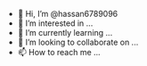 - 👋 Hi, I’m @hassan6789096
- 👀 I’m interested in ...
- 🌱 I’m currently learning ...
- 💞️ I’m looking to collaborate on ...
- 📫 How to reach me ...

<!---
hassan6789096/hassan6789096 is a ✨ special ✨ repository because its `hassan6789096` (this file) appears on your GitHub profile.
You can click the Preview link to take a look at your changes.
--->

